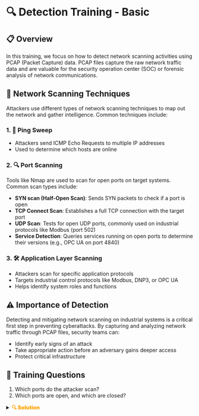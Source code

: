 # 🔍 Detection Training - Basic

## 📋 Overview
In this training, we focus on how to detect network scanning activities using PCAP (Packet Capture) data.
PCAP files capture the raw network traffic data and are valuable for the security operation center (SOC) or forensic analysis of network communications.

## 🎯 Network Scanning Techniques
Attackers use different types of network scanning techniques to map out the network and gather intelligence.
Common techniques include:

### 1. 🎯 Ping Sweep
- Attackers send ICMP Echo Requests to multiple IP addresses
- Used to determine which hosts are online

### 2. 🔍 Port Scanning
Tools like Nmap are used to scan for open ports on target systems. Common scan types include:
- **SYN scan (Half-Open Scan)**: Sends SYN packets to check if a port is open
- **TCP Connect Scan**: Establishes a full TCP connection with the target port
- **UDP Scan**: Tests for open UDP ports, commonly used on industrial protocols like Modbus (port 502)
- **Service Detection**: Queries services running on open ports to determine their versions (e.g., OPC UA on port 4840)

### 3. 🛠️ Application Layer Scanning
- Attackers scan for specific application protocols
- Targets industrial control protocols like Modbus, DNP3, or OPC UA
- Helps identify system roles and functions

## ⚠️ Importance of Detection
Detecting and mitigating network scanning on industrial systems is a critical first step in preventing cyberattacks.
By capturing and analyzing network traffic through PCAP files, security teams can:
- Identify early signs of an attack
- Take appropriate action before an adversary gains deeper access
- Protect critical infrastructure

## 🎯 Training Questions
1. Which ports do the attacker scan?
2. Which ports are open, and which are closed?

<details>
  <summary><strong><span style="color:orange;font-weight: 900">🔍 Solution</span></strong></summary>
  
  <!-- Add solution content here -->
</details>